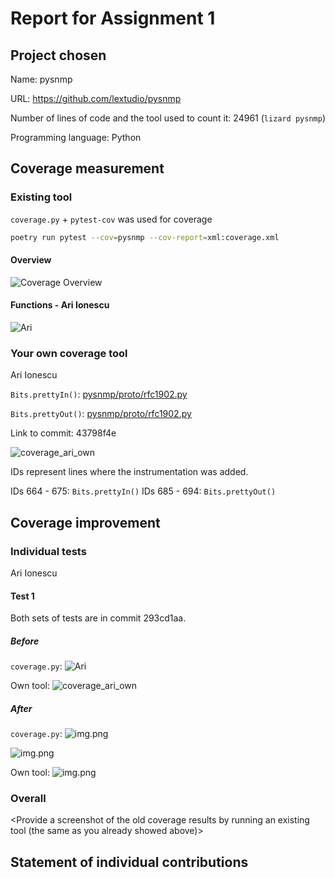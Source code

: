 # Report for Assignment 1

## Project chosen

Name: pysnmp

URL: https://github.com/lextudio/pysnmp

Number of lines of code and the tool used to count it: 24961 (`lizard pysnmp`)

Programming language: Python

## Coverage measurement

### Existing tool

`coverage.py` + `pytest-cov` was used for coverage

```bash
poetry run pytest --cov=pysnmp --cov-report=xml:coverage.xml
```

#### Overview
![Coverage Overview](coverage_overview.png)

#### Functions - Ari Ionescu

![Ari](coverage_ari.png)


### Your own coverage tool

[//]: # (<The following is supposed to be repeated for each group member>)

Ari Ionescu

`Bits.prettyIn()`: [pysnmp/proto/rfc1902.py](pysnmp/proto/rfc1902.py)

`Bits.prettyOut()`: [pysnmp/proto/rfc1902.py](pysnmp/proto/rfc1902.py)

Link to commit: 43798f4e

![coverage_ari_own](coverage_ari_own.png)

IDs represent lines where the instrumentation was added.

IDs 664 - 675: `Bits.prettyIn()`
IDs 685 - 694: `Bits.prettyOut()`

## Coverage improvement

### Individual tests

[//]: # (<The following is supposed to be repeated for each group member>)

Ari Ionescu

#### Test 1

Both sets of tests are in commit 293cd1aa.

##### Before

`coverage.py`:
![Ari](coverage_ari.png)

Own tool:
![coverage_ari_own](coverage_ari_own.png)



##### After

`coverage.py`:
![img.png](coverage_ari_after.png)

![img.png](coverage_ari_after_overview.png)

Own tool:
![img.png](overage_ari_own_after.png)





### Overall

<Provide a screenshot of the old coverage results by running an existing tool (the same as you already showed above)>

<Provide a screenshot of the new coverage results by running the existing tool using all test modifications made by the group>

## Statement of individual contributions

<Write what each group member did>
